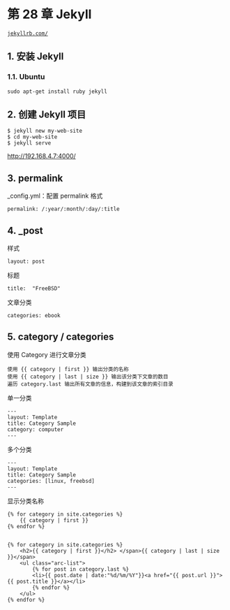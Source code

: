 # 第 28 章 Jekyll

[`jekyllrb.com/`](http://jekyllrb.com/)

## 1. 安装 Jekyll

### 1.1. Ubuntu

```
sudo apt-get install ruby jekyll

```

## 2. 创建 Jekyll 项目

```
$ jekyll new my-web-site 
$ cd my-web-site 
$ jekyll serve 	

```

http://192.168.4.7:4000/

## 3. permalink

_config.yml：配置 permalink 格式

```
permalink: /:year/:month/:day/:title

```

## 4. _post

样式

```
layout: post		

```

标题

```
title:  "FreeBSD"		

```

文章分类

```
categories: ebook

```

## 5. category / categories

使用 Category 进行文章分类

```
使用 {{ category | first }} 输出分类的名称 
使用 {{ category | last | size }} 输出该分类下文章的数目 
遍历 category.last 输出所有文章的信息，构建到该文章的索引目录		

```

单一分类

```
---
layout: Template
title: Category Sample
category: computer
---

```

多个分类

```
---
layout: Template
title: Category Sample
categories: [linux, freebsd]
---

```

显示分类名称

```
{% for category in site.categories %}
	{{ category | first }}
{% endfor %}   		

```

```

{% for category in site.categories %}
	<h2>{{ category | first }}</h2> </span>{{ category | last | size }}</span> 
	<ul class="arc-list">
		{% for post in category.last %}
		<li>{{ post.date | date:"%d/%m/%Y"}}<a href="{{ post.url }}">{{ post.title }}</a></li>
		{% endfor %}
	</ul>
{% endfor %}

```